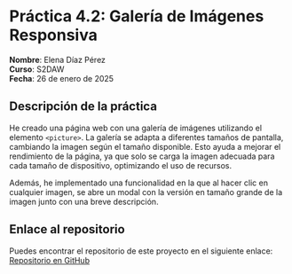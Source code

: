 # Práctica 4.2: Galería de Imágenes Responsiva

**Nombre**: Elena Díaz Pérez  
**Curso**: S2DAW  
**Fecha**: 26 de enero de 2025

## Descripción de la práctica

He creado una página web con una galería de imágenes utilizando el elemento `<picture>`. La galería se adapta a diferentes tamaños de pantalla, cambiando la imagen según el tamaño disponible. Esto ayuda a mejorar el rendimiento de la página, ya que solo se carga la imagen adecuada para cada tamaño de dispositivo, optimizando el uso de recursos.

Además, he implementado una funcionalidad en la que al hacer clic en cualquier imagen, se abre un modal con la versión en tamaño grande de la imagen junto con una breve descripción.

## Enlace al repositorio

Puedes encontrar el repositorio de este proyecto en el siguiente enlace:  
[Repositorio en GitHub](URL_DE_TU_REPOSITORIO)


